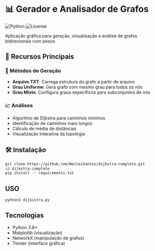 # 📊 Gerador e Analisador de Grafos

![Python](https://img.shields.io/badge/Python-3.8%2B-blue)
![License](https://img.shields.io/badge/License-MIT-green)

Aplicação gráfica para geração, visualização e análise de grafos bidirecionais com pesos.

## 🚀 Recursos Principais

### 🔧 Métodos de Geração
- **Arquivo TXT**: Carrega estrutura do grafo a partir de arquivo
- **Grau Uniforme**: Gera grafo com mesmo grau para todos os nós
- **Grau Misto**: Configura graus específicos para subconjuntos de nós

### 📈 Análises
- Algoritmo de Dijkstra para caminhos mínimos
- Identificação de caminhos mais longos
- Cálculo de média de distâncias
- Visualização interativa da topologia

## 🛠️ Instalação

```bash
git clone https://github.com/WesleiSantos/dijkstra-completo.git
cd dijkstra-completo
pip install -r requirements.txt
```

## USO

```bash
pyhton3 dijkistra.py
```

## Tecnologias

- Python 3.8+
- Matplotlib (visualização)
- NetworkX (manipulação de grafos)
- Tkinter (interface gráfica)
